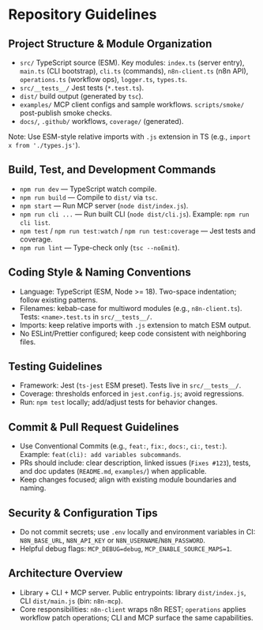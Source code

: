 # Repository Guidelines

## Project Structure & Module Organization
- `src/` TypeScript source (ESM). Key modules: `index.ts` (server entry), `main.ts` (CLI bootstrap), `cli.ts` (commands), `n8n-client.ts` (n8n API), `operations.ts` (workflow ops), `logger.ts`, `types.ts`.
- `src/__tests__/` Jest tests (`*.test.ts`).
- `dist/` build output (generated by `tsc`).
- `examples/` MCP client configs and sample workflows. `scripts/smoke/` post-publish smoke checks.
- `docs/`, `.github/` workflows, `coverage/` (generated).

Note: Use ESM-style relative imports with `.js` extension in TS (e.g., `import x from './types.js'`).

## Build, Test, and Development Commands
- `npm run dev` — TypeScript watch compile.
- `npm run build` — Compile to `dist/` via `tsc`.
- `npm start` — Run MCP server (`node dist/index.js`).
- `npm run cli ...` — Run built CLI (`node dist/cli.js`). Example: `npm run cli list`.
- `npm test` / `npm run test:watch` / `npm run test:coverage` — Jest tests and coverage.
- `npm run lint` — Type-check only (`tsc --noEmit`).

## Coding Style & Naming Conventions
- Language: TypeScript (ESM, Node >= 18). Two-space indentation; follow existing patterns.
- Filenames: kebab-case for multiword modules (e.g., `n8n-client.ts`). Tests: `<name>.test.ts` in `src/__tests__/`.
- Imports: keep relative imports with `.js` extension to match ESM output.
- No ESLint/Prettier configured; keep code consistent with neighboring files.

## Testing Guidelines
- Framework: Jest (`ts-jest` ESM preset). Tests live in `src/__tests__/`.
- Coverage: thresholds enforced in `jest.config.js`; avoid regressions.
- Run: `npm test` locally; add/adjust tests for behavior changes.

## Commit & Pull Request Guidelines
- Use Conventional Commits (e.g., `feat:`, `fix:`, `docs:`, `ci:`, `test:`). Example: `feat(cli): add variables subcommands`.
- PRs should include: clear description, linked issues (`Fixes #123`), tests, and doc updates (`README.md`, `examples/`) when applicable.
- Keep changes focused; align with existing module boundaries and naming.

## Security & Configuration Tips
- Do not commit secrets; use `.env` locally and environment variables in CI: `N8N_BASE_URL`, `N8N_API_KEY` or `N8N_USERNAME`/`N8N_PASSWORD`.
- Helpful debug flags: `MCP_DEBUG=debug`, `MCP_ENABLE_SOURCE_MAPS=1`.

## Architecture Overview
- Library + CLI + MCP server. Public entrypoints: library `dist/index.js`, CLI `dist/main.js` (bin: `n8n-mcp`).
- Core responsibilities: `n8n-client` wraps n8n REST; `operations` applies workflow patch operations; CLI and MCP surface the same capabilities.
